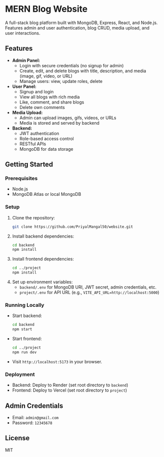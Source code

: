 # MERN Blog Website

A full-stack blog platform built with MongoDB, Express, React, and Node.js. Features admin and user authentication, blog CRUD, media upload, and user interactions.

## Features

- **Admin Panel:**
  - Login with secure credentials (no signup for admin)
  - Create, edit, and delete blogs with title, description, and media (image, gif, video, or URL)
  - Manage users: view, update roles, delete
- **User Panel:**
  - Signup and login
  - View all blogs with rich media
  - Like, comment, and share blogs
  - Delete own comments
- **Media Upload:**
  - Admin can upload images, gifs, videos, or URLs
  - Media is stored and served by backend
- **Backend:**
  - JWT authentication
  - Role-based access control
  - RESTful APIs
  - MongoDB for data storage

## Getting Started

### Prerequisites
- Node.js
- MongoDB Atlas or local MongoDB

### Setup
1. Clone the repository:
   ```sh
   git clone https://github.com/PriyalMangal50/website.git
   ```
2. Install backend dependencies:
   ```sh
   cd backend
   npm install
   ```
3. Install frontend dependencies:
   ```sh
   cd ../project
   npm install
   ```
4. Set up environment variables:
   - `backend/.env` for MongoDB URI, JWT secret, admin credentials, etc.
   - `project/.env` for API URL (e.g., `VITE_API_URL=http://localhost:5000`)

### Running Locally
- Start backend:
  ```sh
  cd backend
  npm start
  ```
- Start frontend:
  ```sh
  cd ../project
  npm run dev
  ```
- Visit `http://localhost:5173` in your browser.

### Deployment
- Backend: Deploy to Render (set root directory to `backend`)
- Frontend: Deploy to Vercel (set root directory to `project`)

## Admin Credentials
- Email: `admin@gmail.com`
- Password: `12345678`

## License
MIT
